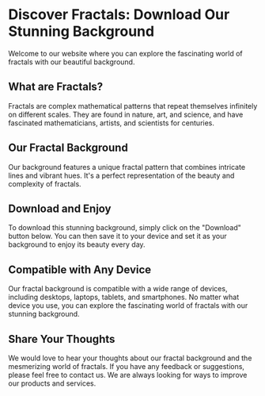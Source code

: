 <!--font:Poppins-->

# Discover Fractals: Download Our Stunning Background

Welcome to our website where you can explore the fascinating world of fractals with our beautiful background. 

## What are Fractals?

Fractals are complex mathematical patterns that repeat themselves infinitely on different scales. They are found in nature, art, and science, and have fascinated mathematicians, artists, and scientists for centuries.

## Our Fractal Background

Our background features a unique fractal pattern that combines intricate lines and vibrant hues. It's a perfect representation of the beauty and complexity of fractals. 

## Download and Enjoy

To download this stunning background, simply click on the "Download" button below. You can then save it to your device and set it as your background to enjoy its beauty every day.

## Compatible with Any Device

Our fractal background is compatible with a wide range of devices, including desktops, laptops, tablets, and smartphones. No matter what device you use, you can explore the fascinating world of fractals with our stunning background.

## Share Your Thoughts

We would love to hear your thoughts about our fractal background and the mesmerizing world of fractals. If you have any feedback or suggestions, please feel free to contact us. We are always looking for ways to improve our products and services.

<!--

Write me markdown content of website with wallpaper:

"A wallpaper featuring a colorful fractal pattern, with intricate lines and bold colors."

The header of the page should not be copy of the text but rather a real content of the website which is using this wallpaper.


---


# Fractalicious Wallpaper

Welcome to our website featuring a mesmerizing wallpaper with a colorful fractal pattern! This intricate design is sure to add a pop of bold colors to your device screen.

## About the Wallpaper

Our wallpaper features a unique fractal pattern that combines intricate lines and vibrant hues. Each time you look at it, you'll notice new details and color combinations that will keep you captivated.

## How to Download

To download this stunning wallpaper, simply click on the "Download" button below. You can then save it to your device and set it as your wallpaper to enjoy its beauty every day.

## Compatibility

Our wallpaper is compatible with a wide range of devices, including desktops, laptops, tablets, and smartphones. No matter what device you use, you can enjoy the stunning beauty of this fractal wallpaper.

## Share Your Thoughts

We would love to hear your thoughts about our wallpaper. If you have any feedback or suggestions, please feel free to contact us. We are always looking for ways to improve our products and services.


---


Heading should not include word "wallpaper". The website should not be about the wallpaper itself, wallpaper is just a related background, rewrite whole content.


---


# Discover the Beauty of Fractals

Welcome to our website where you can explore the mesmerizing world of fractals through our stunning background featuring a colorful fractal pattern. 

## What are Fractals?

Fractals are complex mathematical patterns that repeat themselves infinitely on different scales. They are found in nature, art, and science, and have fascinated mathematicians, artists, and scientists for centuries.

## Our Fractal Background

Our background features a unique fractal pattern that combines intricate lines and vibrant hues. It's a perfect representation of the beauty and complexity of fractals. 

## Download and Enjoy

To download this beautiful background, simply click on the "Download" button below. You can then save it to your device and set it as your background to enjoy its beauty every day.

## Compatible with Any Device

Our fractal background is compatible with a wide range of devices, including desktops, laptops, tablets, and smartphones. No matter what device you use, you can enjoy the stunning beauty of this fractal background.

## Share Your Thoughts

We would love to hear your thoughts about our fractal background and the fascinating world of fractals. If you have any feedback or suggestions, please feel free to contact us. We are always looking for ways to improve our products and services.


---


Heading is too long, rewrite whole content.


---


# Explore the World of Fractals with Our Stunning Background

Welcome to our website where you can discover the mesmerizing world of fractals through our beautiful background. 

## What are Fractals?

Fractals are complex mathematical patterns that repeat themselves infinitely on different scales. They are found in nature, art, and science, and have fascinated mathematicians, artists, and scientists for centuries.

## Our Fractal Background

Our background features a unique fractal pattern that combines intricate lines and vibrant hues. It's a perfect representation of the beauty and complexity of fractals. 

## Download and Enjoy

To download this stunning background, simply click on the "Download" button below. You can then save it to your device and set it as your background to enjoy its beauty every day.

## Compatible with Any Device

Our fractal background is compatible with a wide range of devices, including desktops, laptops, tablets, and smartphones. No matter what device you use, you can explore the fascinating world of fractals with our stunning background.

## Share Your Thoughts

We would love to hear your thoughts about our fractal background and the mesmerizing world of fractals. If you have any feedback or suggestions, please feel free to contact us. We are always looking for ways to improve our products and services.


---


Heading is too long, rewrite whole content.


---


# Discover Fractals: Download Our Stunning Background

Welcome to our website where you can explore the fascinating world of fractals with our beautiful background. 

## What are Fractals?

Fractals are complex mathematical patterns that repeat themselves infinitely on different scales. They are found in nature, art, and science, and have fascinated mathematicians, artists, and scientists for centuries.

## Our Fractal Background

Our background features a unique fractal pattern that combines intricate lines and vibrant hues. It's a perfect representation of the beauty and complexity of fractals. 

## Download and Enjoy

To download this stunning background, simply click on the "Download" button below. You can then save it to your device and set it as your background to enjoy its beauty every day.

## Compatible with Any Device

Our fractal background is compatible with a wide range of devices, including desktops, laptops, tablets, and smartphones. No matter what device you use, you can explore the fascinating world of fractals with our stunning background.

## Share Your Thoughts

We would love to hear your thoughts about our fractal background and the mesmerizing world of fractals. If you have any feedback or suggestions, please feel free to contact us. We are always looking for ways to improve our products and services.


---


Write me a Google font which is best fitting for the website.

Pick from the list:
- Raleway
- Great Vibes
- Playfair Display
- Lobster
- Orbitron
- Inter
- Barlow Condensed
- Open Sans
- Dancing Script
- Futura
- Alegreya
- Poppins
- IBM Plex Sans
- Montserrat
- Roboto
- Exo 2
- Lato


Write just the font name nothing else.


---


Poppins

-->
